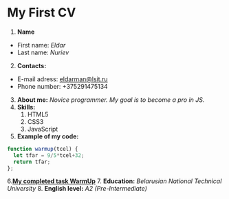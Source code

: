 #	My First CV
1. **Name** 
* 	First name: *Eldar*
* 	Last name: *Nuriev*
2. **Contacts:**
* 	E-mail adress: eldarman@lsit.ru
* 	Phone number: +375291475134
3. **About me:** _Novice programmer. My goal is to become a pro in JS._
4. **Skills:**
	1. HTML5
	2. CSS3
	3. JavaScript
5. **Example of my code:** 
```javascript
function warmup(tcel) {
  let tfar = 9/5*tcel+32;  
  return tfar;
};
```
6.[**My completed task WarmUp**](https://github.com/robotgranata/warmup})
7. **Education:** *Belarusian National Technical University*
8. **English level:** *A2 (Pre-Intermediate)*
